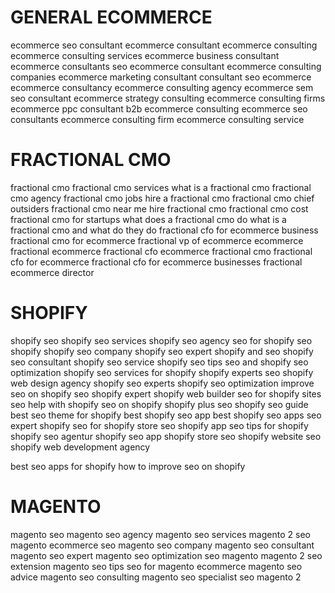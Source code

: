 # GENERAL ECOMMERCE

ecommerce seo consultant
ecommerce consultant
ecommerce consulting
ecommerce consulting services
ecommerce business consultant
ecommerce consultants
seo ecommerce consultant
ecommerce consulting companies
ecommerce marketing consultant
consultant seo ecommerce
ecommerce consultancy
ecommerce consulting agency
ecommerce sem seo consultant
ecommerce strategy consulting
ecommerce consulting firms
ecommerce ppc consultant
b2b ecommerce consulting
ecommerce seo consultants
ecommerce consulting firm
ecommerce consulting service

# FRACTIONAL CMO
fractional cmo
fractional cmo services
what is a fractional cmo
fractional cmo agency
fractional cmo jobs
hire a fractional cmo
fractional cmo chief outsiders
fractional cmo near me
hire fractional cmo
fractional cmo cost
fractional cmo for startups
what does a fractional cmo do
what is a fractional cmo and what do they do
fractional cfo for ecommerce business
fractional cmo for ecommerce
fractional vp of ecommerce
ecommerce fractional
ecommerce fractional cfo
ecommerce fractional cmo
fractional cfo for ecommerce
fractional cfo for ecommerce businesses
fractional ecommerce director

# SHOPIFY 
shopify seo
shopify seo services
shopify seo agency
seo for shopify
seo shopify
shopify seo company
shopify seo expert
shopify and seo
shopify seo consultant
shopify seo service
shopify seo tips
seo and shopify
seo optimization shopify
seo services for shopify
shopify experts seo
shopify web design agency
shopify seo experts
shopify seo optimization
improve seo on shopify
seo shopify expert
shopify web builder
seo for shopify sites
seo help with shopify
seo on shopify
shopify plus seo
shopify seo guide
best seo theme for shopify
best shopify seo app
best shopify seo apps
seo expert shopify
seo for shopify store
seo shopify app
seo tips for shopify
shopify seo agentur
shopify seo app
shopify store seo
shopify website seo
shopify web development agency

best seo apps for shopify
how to improve seo on shopify


# MAGENTO 

magento seo
magento seo agency
magento seo services
magento 2 seo
magento ecommerce seo
magento seo company
magento seo consultant
magento seo expert
magento seo optimization
seo magento
magento 2 seo extension
magento seo tips
seo for magento ecommerce
magento seo advice
magento seo consulting
magento seo specialist
seo magento 2